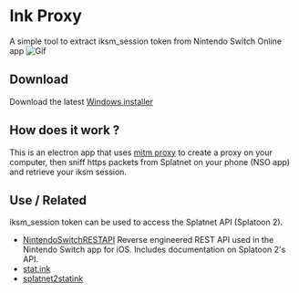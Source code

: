 # Ink Proxy
A simple tool to extract iksm_session token from Nintendo Switch Online app
![Gif](http://splatoon.eu/ink-proxy/screen.gif)

## Download
Download the latest [Windows installer](https://github.com/eliboa/ink-proxy/releases) 

## How does it work ?
This is an electron app that uses [mitm proxy](https://github.com/mitmproxy/mitmproxy) to create a proxy on your computer, then sniff https packets from Splatnet on your phone (NSO app) and retrieve your iksm session.

## Use / Related
iksm_session token can be used to access the Splatnet API (Splatoon 2).

* [NintendoSwitchRESTAPI](https://github.com/ZekeSnider/NintendoSwitchRESTAPI) Reverse engineered REST API used in the Nintendo Switch app for iOS. Includes documentation on Splatoon 2's API.
* [stat.ink](https://github.com/fetus-hina/stat.ink) 
* [splatnet2statink](https://github.com/frozenpandaman/splatnet2statink)

